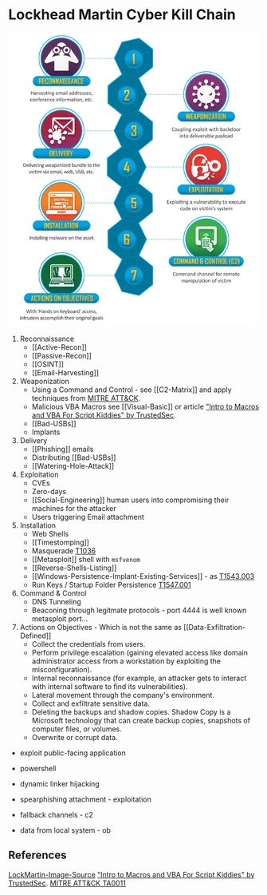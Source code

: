 # Lockhead Martin Cyber Kill Chain

![lhmck](Images/THE-CYBER-KILL-CHAIN-body.png.pc-adaptive.1920.medium.png)

1. Reconnaissance
	 - [[Active-Recon]] 
	 - [[Passive-Recon]]
	 - [[OSINT]] 
	 - [[Email-Harvesting]]
2.  Weaponization
	- Using a Command and Control - see [[C2-Matrix]] and apply techniques from [MITRE ATT&CK](https://attack.mitre.org/tactics/TA0011/).
	- Malicious VBA Macros see  [[Visual-Basic]] or article ["Intro to Macros and VBA For Script Kiddies" by TrustedSec](https://www.trustedsec.com/blog/intro-to-macros-and-vba-for-script-kiddies/).
	- [[Bad-USBs]]
	- Implants
3. Delivery 
	 - [[Phishing]] emails
	 - Distributing [[Bad-USBs]]
	 - [[Watering-Hole-Attack]] 
4. Exploitation
	- CVEs
	- Zero-days 
	- [[Social-Engineering]] human users into compromising their machines for the attacker
	- Users triggering Email attachment
5.  Installation
	- Web Shells
	- [[Timestomping]]
	- Masquerade [T1036](https://attack.mitre.org/techniques/T1036/)
	- [[Metasploit]] shell with `msfvenom`
	- [[Reverse-Shells-Listing]]
	- [[Windows-Persistence-Implant-Existing-Services]] - as [T1543.003](https://attack.mitre.org/techniques/T1543/003/)
	- Run Keys / Startup Folder Persistence [T1547.001](https://attack.mitre.org/techniques/T1547/001/)
6. Command & Control 
	- DNS Tunneling 
	- Beaconing through legitmate protocols - port 4444 is well known metasploit port...
7. Actions on Objectives - Which is not the same as [[Data-Exfiltration-Defined]]
	-   Collect the credentials from users.
	-   Perform privilege escalation (gaining elevated access like domain administrator access from a workstation by exploiting the misconfiguration).
	-   Internal reconnaissance (for example, an attacker gets to interact with internal software to find its vulnerabilities).
	-   Lateral movement through the company's environment.
	-   Collect and exfiltrate sensitive data.
	-   Deleting the backups and shadow copies. Shadow Copy is a Microsoft technology that can create backup copies, snapshots of computer files, or volumes. 
	-   Overwrite or corrupt data.

-   exploit public-facing application

-   powershell
-   dynamic linker hijacking
-   spearphishing attachment - exploitation

-   fallback channels - c2
-   data from local system - ob

## References 
[LockMartin-Image-Source](https://www.lockheedmartin.com/en-us/capabilities/cyber/cyber-kill-chain.html)
["Intro to Macros and VBA For Script Kiddies" by TrustedSec](https://www.trustedsec.com/blog/intro-to-macros-and-vba-for-script-kiddies/).
[MITRE ATT&CK TA0011](https://attack.mitre.org/tactics/TA0011/)
